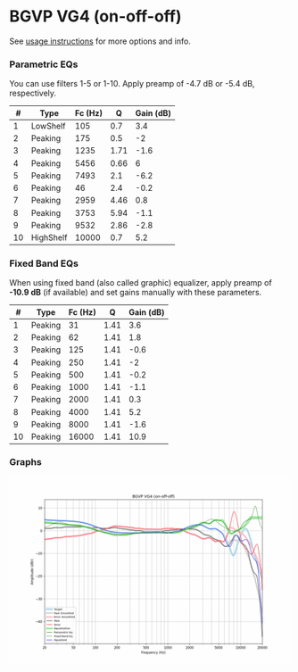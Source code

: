 # BGVP VG4 (on-off-off)
See [usage instructions](https://github.com/jaakkopasanen/AutoEq#usage) for more options and info.

### Parametric EQs
You can use filters 1-5 or 1-10. Apply preamp of -4.7 dB or -5.4 dB, respectively.

|   # | Type      |   Fc (Hz) |    Q |   Gain (dB) |
|-----|-----------|-----------|------|-------------|
|   1 | LowShelf  |       105 | 0.7  |         3.4 |
|   2 | Peaking   |       175 | 0.5  |        -2   |
|   3 | Peaking   |      1235 | 1.71 |        -1.6 |
|   4 | Peaking   |      5456 | 0.66 |         6   |
|   5 | Peaking   |      7493 | 2.1  |        -6.2 |
|   6 | Peaking   |        46 | 2.4  |        -0.2 |
|   7 | Peaking   |      2959 | 4.46 |         0.8 |
|   8 | Peaking   |      3753 | 5.94 |        -1.1 |
|   9 | Peaking   |      9532 | 2.86 |        -2.8 |
|  10 | HighShelf |     10000 | 0.7  |         5.2 |

### Fixed Band EQs
When using fixed band (also called graphic) equalizer, apply preamp of **-10.9 dB** (if available) and set gains manually with these parameters.

|   # | Type    |   Fc (Hz) |    Q |   Gain (dB) |
|-----|---------|-----------|------|-------------|
|   1 | Peaking |        31 | 1.41 |         3.6 |
|   2 | Peaking |        62 | 1.41 |         1.8 |
|   3 | Peaking |       125 | 1.41 |        -0.6 |
|   4 | Peaking |       250 | 1.41 |        -2   |
|   5 | Peaking |       500 | 1.41 |        -0.2 |
|   6 | Peaking |      1000 | 1.41 |        -1.1 |
|   7 | Peaking |      2000 | 1.41 |         0.3 |
|   8 | Peaking |      4000 | 1.41 |         5.2 |
|   9 | Peaking |      8000 | 1.41 |        -1.6 |
|  10 | Peaking |     16000 | 1.41 |        10.9 |

### Graphs
![](./BGVP%20VG4%20(on-off-off).png)

